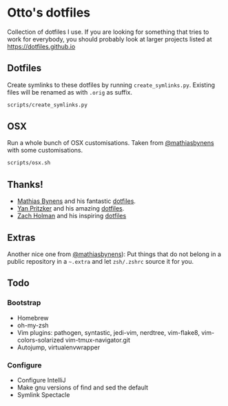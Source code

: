 # Otto's dotfiles

Collection of dotfiles I use. If you are looking for something that tries to
work for everybody, you should probably look at larger projects listed at
https://dotfiles.github.io

## Dotfiles

Create symlinks to these dotfiles by running ```create_symlinks.py```. Existing files will be renamed as with ```.orig``` as suffix.

```bash
scripts/create_symlinks.py
```

## OSX

Run a whole bunch of OSX customisations. Taken from [@mathiasbynens](https://github.com/mathiasbynens/dotfiles) 
with some customisations.

```bash
scripts/osx.sh
```

## Thanks!

*  [Mathias Bynens](https://mathiasbynens.be/) and his fantastic [dotfiles](https://github.com/mathiasbynens/dotfiles).
*  [Yan Pritzker](http://yanpritzker.com/) and his amazing [dotfiles](https://github.com/skwp/dotfiles).
*  [Zach Holman](http://zachholman.com/) and his inspiring [dotfiles](https://github.com/holman/dotfiles)

## Extras

Another nice one from [@mathiasbynens](https://github.com/mathiasbynens/dotfiles)):
Put things that do not belong in a public repository in a ```~.extra``` and let
```zsh/.zshrc``` source it for you.

## Todo

### Bootstrap
* Homebrew
* oh-my-zsh
* Vim plugins: pathogen, syntastic, jedi-vim, nerdtree, vim-flake8,
  vim-colors-solarized vim-tmux-navigator.git
* Autojump, virtualenvwrapper

### Configure
* Configure IntelliJ
* Make gnu versions of find and sed the default
* Symlink Spectacle

